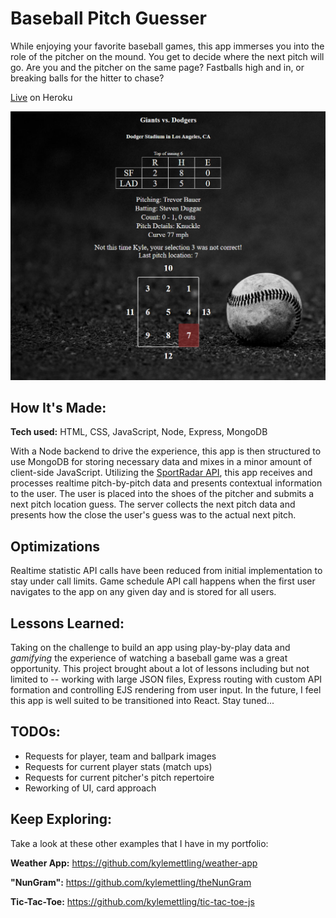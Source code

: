 # Baseball Pitch Guesser

While enjoying your favorite baseball games, this app immerses you into the role of the pitcher on the mound. You get to decide where the next pitch will go. Are you and the pitcher on the same page? Fastballs high and in, or breaking balls for the hitter to chase?

[Live](https://baseball-pitch-guesser.herokuapp.com/) on Heroku

![alt tag](screen.png)

## How It's Made:

**Tech used:** HTML, CSS, JavaScript, Node, Express, MongoDB

With a Node backend to drive the experience, this app is then structured to use MongoDB for storing necessary data and mixes in a minor amount of client-side JavaScript. Utilizing the [SportRadar API](https://developer.sportradar.com/), this app receives and processes realtime pitch-by-pitch data and presents contextual information to the user. The user is placed into the shoes of the pitcher and submits a next pitch location guess. The server collects the next pitch data and presents how the close the user's guess was to the actual next pitch.

## Optimizations

Realtime statistic API calls have been reduced from initial implementation to stay under call limits. Game schedule API call happens when the first user navigates to the app on any given day and is stored for all users.

## Lessons Learned:

Taking on the challenge to build an app using play-by-play data and _gamifying_ the experience of watching a baseball game was a great opportunity. This project brought about a lot of lessons including but not limited to -- working with large JSON files, Express routing with custom API formation and controlling EJS rendering from user input. In the future, I feel this app is well suited to be transitioned into React. Stay tuned...

## TODOs:

- Requests for player, team and ballpark images
- Requests for current player stats (match ups)
- Requests for current pitcher's pitch repertoire
- Reworking of UI, card approach

## Keep Exploring:

Take a look at these other examples that I have in my portfolio:

**Weather App:** https://github.com/kylemettling/weather-app

**"NunGram":** https://github.com/kylemettling/theNunGram

**Tic-Tac-Toe:** https://github.com/kylemettling/tic-tac-toe-js
